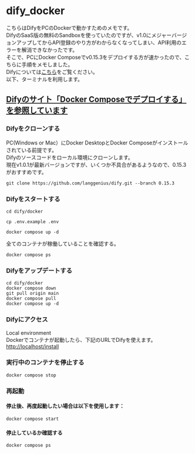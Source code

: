 # dify_docker
こちらはDifyをPCのDockerで動かすためのメモです。<br>
DifyのSaaS版の無料のSandboxを使っていたのですが、v1.0にメジャーバージョンアップしてからAPI登録のやり方がわからなくなってしまい、API利用のエラーを解消できなかったです。<br>
そこで、PCにDocker Composeでv0.15.3をデプロイする方が速かったので、こちらに手順をメモしました。<br>
Difyについては[こちら](https://github.com/langgenius/dify/blob/main/README_JA.md)をご覧ください。<br>
以下、ターミナルを利用します。
## [Difyのサイト「Docker Composeでデプロイする」を参照しています](https://docs.dify.ai/ja-jp/getting-started/install-self-hosted/docker-compose)
### Difyをクローンする
PC(Windows or Mac）にDocker DesktopとDocker Composeがインストールされている前提です。<br>
Difyのソースコードをローカル環境にクローンします。<br>
現在v1.0.1が最新バージョンですが、いくつか不具合があるようなので、0.15.3がおすすめです。<br>
```
git clone https://github.com/langgenius/dify.git --branch 0.15.3
```
### Difyをスタートする
```
cd dify/docker
```
```
cp .env.example .env
```
```
docker compose up -d
```
全てのコンテナが稼働していることを確認する。
```
docker compose ps
```
### Difyをアップデートする
```
cd dify/docker
docker compose down
git pull origin main
docker compose pull
docker compose up -d
```
### Difyにアクセス
Local environment<br>
Dockerでコンテナが起動したら、下記のURLでDifyを使えます。
[http://localhost/install](http://localhost/install)

### 実行中のコンテナを停止する
```
docker compose stop
```
### 再起動
#### 停止後、再度起動したい場合は以下を使用します：
```
docker compose start
```
#### 停止しているか確認する
```
docker compose ps
```

